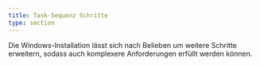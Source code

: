 ```yaml
---
title: Task-Sequenz Schritte
type: section
---
```


Die Windows-Installation lässt sich nach Belieben um weitere Schritte erweitern, sodass auch komplexere Anforderungen erfüllt werden können.